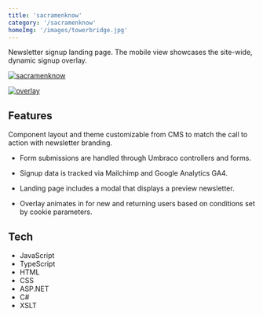 ```yaml
---
title: 'sacramenknow'
category: '/sacramenknow'
homeImg: '/images/towerbridge.jpg'
---
```


Newsletter signup landing page. The mobile view showcases the site-wide, dynamic signup overlay.

[![sacramenknow](/images/sacKno.png "sacramenknow")](https://www.capradio.org/sacramenknow/)

<!-- Mob img intrinsic size 370x663 for proper placement & scaling -->
[![overlay](/images/overlay.png "overlay")](https://www.capradio.org)

## Features
Component layout and theme customizable from CMS to match the call to action with newsletter branding.

- Form submissions are handled through Umbraco controllers and forms.

- Signup data is tracked via Mailchimp and Google Analytics GA4.

- Landing page includes a modal that displays a preview newsletter.

- Overlay animates in for new and returning users based on conditions set by cookie parameters.

## Tech
- JavaScript
- TypeScript
- HTML
- CSS
- ASP.NET
- C#
- XSLT